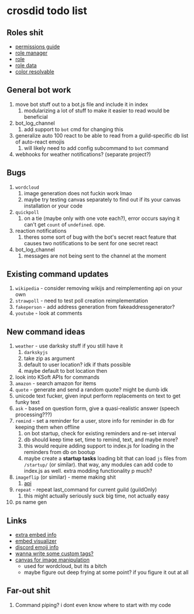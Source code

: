# crosdid todo list

## Roles shit

- [permissions guide](https://discordjs.guide/popular-topics/permissions.html#terminology)
- [role manager](https://discord.js.org/#/docs/main/stable/class/RoleManager)
- [role](https://discord.js.org/#/docs/main/stable/class/Role)
- [role data](https://discord.js.org/#/docs/main/stable/typedef/RoleData)
- [color resolvable](https://discord.js.org/#/docs/main/stable/typedef/ColorResolvable)

## General bot work

1. move bot stuff out to a bot.js file and include it in index
   1. modularizing a lot of stuff to make it easier to read would be beneficial
2. bot_log_channel
   1. add support to `bot` cmd for changing this
3. generalize auto 100 react to be able to read from a guild-specific db list of auto-react emojis
   1. will likely need to add config subcommand to `bot` command
4. webhooks for weather notifications? (separate project?)

## Bugs

1. `wordcloud`
   1. image generation does not fuckin work lmao
   2. maybe try testing canvas separately to find out if its your canvas installation or your code
2. `quickpoll`
   1. on a tie (maybe only with one vote each?), error occurs saying it can't get `count` of `undefined`. ope.
3. reaction notifications
   1. theres some sort of bug with the bot's secret react feature that causes two notifications to be sent for one secret react
4. bot_log_channel
   1. messages are not being sent to the channel at the moment

## Existing command updates

1. `wikipedia` - consider removing wikijs and reimplementing api on your own
2. `strawpoll` - need to test poll creation reimplementation
3. `fakeperson` - add address generation from fakeaddressgenerator?
4. `youtube` - look at comments

## New command ideas

1. `weather` - use darksky stuff if you still have it
   1. `darkskyjs`
   2. take zip as argument
   3. default to user location? idk if thats possible
   4. maybe default to bot location then
2. look into KSoft APIs for commands
3. `amazon` - search amazon for items
4. `quote` - generate and send a random quote? might be dumb idk
5. unicode text fucker, given input perform replacements on text to get funky text
6. `ask` - based on question form, give a quasi-realistic answer (speech processing???)
7. `remind` - set a reminder for a user, store info for reminder in db for keeping them when offline
   1. on bot startup, check for existing reminders and re-set interval
   2. db should keep time set, time to remind, text, and maybe more?
   3. this would require adding support to index.js for loading in the reminders from db on bootup
   4. maybe create a **startup tasks** loading bit that can load `js` files from `/startup/` (or similar). that way, any modules can add code to index.js as well. extra modding functionality p much?
8. `imageflip` (or similar) - meme making shit
   1. [api](https://imgflip.com/api)
9. `repeat` - repeat last_command for current guild (guildOnly)
    1. this might actually seriously suck big time, not actually easy
10. ps name gen

## Links

- [extra embed info](https://discordjs.guide/popular-topics/embeds.html#embed-preview)
- [embed visualizer](https://leovoel.github.io/embed-visualizer/)
- [discord emoji info](https://github.com/AnIdiotsGuide/discordjs-bot-guide/blob/master/coding-guides/using-emojis.md)
- [wanna write some custom tags?](https://developer.mozilla.org/en-US/docs/Web/JavaScript/Reference/Template_literals#Tagged_templates)
- [canvas for image manipulation](https://discordjs.guide/popular-topics/canvas.html#setting-up-canvas)
  - used for wordcloud, but its a bitch
  - maybe figure out deep frying at some point? if you figure it out at all

## Far-out shit

1. Command piping? i dont even know where to start with my code
